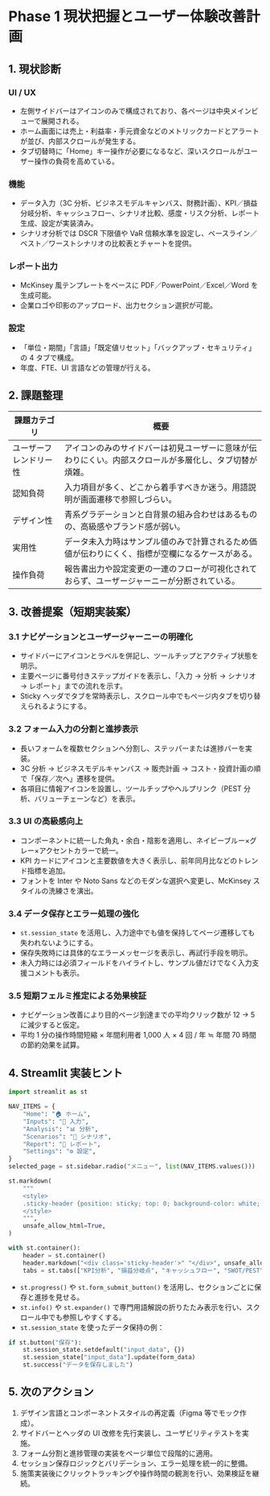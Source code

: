 # Phase 1 現状把握とユーザー体験改善計画

## 1. 現状診断

### UI / UX
- 左側サイドバーはアイコンのみで構成されており、各ページは中央メインビューで展開される。
- ホーム画面には売上・利益率・手元資金などのメトリックカードとアラートが並び、内部スクロールが発生する。
- タブ切替時に「Home」キー操作が必要になるなど、深いスクロールがユーザー操作の負荷を高めている。

### 機能
- データ入力（3C 分析、ビジネスモデルキャンバス、財務計画）、KPI／損益分岐分析、キャッシュフロー、シナリオ比較、感度・リスク分析、レポート生成、設定が実装済み。
- シナリオ分析では DSCR 下限値や VaR 信頼水準を設定し、ベースライン／ベスト／ワーストシナリオの比較表とチャートを提供。

### レポート出力
- McKinsey 風テンプレートをベースに PDF／PowerPoint／Excel／Word を生成可能。
- 企業ロゴや印影のアップロード、出力セクション選択が可能。

### 設定
- 「単位・期間」「言語」「既定値リセット」「バックアップ・セキュリティ」の 4 タブで構成。
- 年度、FTE、UI 言語などの管理が行える。

## 2. 課題整理

| 課題カテゴリ | 概要 |
| --- | --- |
| ユーザーフレンドリー性 | アイコンのみのサイドバーは初見ユーザーに意味が伝わりにくい。内部スクロールが多層化し、タブ切替が煩雑。 |
| 認知負荷 | 入力項目が多く、どこから着手すべきか迷う。用語説明が画面遷移で参照しづらい。 |
| デザイン性 | 青系グラデーションと白背景の組み合わせはあるものの、高級感やブランド感が弱い。 |
| 実用性 | データ未入力時はサンプル値のみで計算されるため価値が伝わりにくく、指標が空欄になるケースがある。 |
| 操作負荷 | 報告書出力や設定変更の一連のフローが可視化されておらず、ユーザージャーニーが分断されている。 |

## 3. 改善提案（短期実装案）

### 3.1 ナビゲーションとユーザージャーニーの明確化
- サイドバーにアイコンとラベルを併記し、ツールチップとアクティブ状態を明示。
- 主要ページに番号付きステップガイドを表示し、「入力 → 分析 → シナリオ → レポート」までの流れを示す。
- Sticky ヘッダでタブを常時表示し、スクロール中でもページ内タブを切り替えられるようにする。

### 3.2 フォーム入力の分割と進捗表示
- 長いフォームを複数セクションへ分割し、ステッパーまたは進捗バーを実装。
- 3C 分析 → ビジネスモデルキャンバス → 販売計画 → コスト・投資計画の順で「保存／次へ」遷移を提供。
- 各項目に情報アイコンを設置し、ツールチップやヘルプリンク（PEST 分析、バリューチェーンなど）を表示。

### 3.3 UI の高級感向上
- コンポーネントに統一した角丸・余白・陰影を適用し、ネイビーブルー×グレー×アクセントカラーで統一。
- KPI カードにアイコンと主要数値を大きく表示し、前年同月比などのトレンド指標を追加。
- フォントを Inter や Noto Sans などのモダンな選択へ変更し、McKinsey スタイルの洗練さを演出。

### 3.4 データ保存とエラー処理の強化
- `st.session_state` を活用し、入力途中でも値を保持してページ遷移しても失われないようにする。
- 保存失敗時には具体的なエラーメッセージを表示し、再試行手段を明示。
- 未入力時には必須フィールドをハイライトし、サンプル値だけでなく入力支援コメントも表示。

### 3.5 短期フェルミ推定による効果検証
- ナビゲーション改善により目的ページ到達までの平均クリック数が 12 → 5 に減少すると仮定。
- 平均 1 分の操作時間短縮 × 年間利用者 1,000 人 × 4 回 / 年 ≒ 年間 70 時間の節約効果を試算。

## 4. Streamlit 実装ヒント

```python
import streamlit as st

NAV_ITEMS = {
    "Home": "🏠 ホーム",
    "Inputs": "📝 入力",
    "Analysis": "📊 分析",
    "Scenarios": "🔀 シナリオ",
    "Report": "📄 レポート",
    "Settings": "⚙️ 設定",
}
selected_page = st.sidebar.radio("メニュー", list(NAV_ITEMS.values()))

st.markdown(
    """
    <style>
    .sticky-header {position: sticky; top: 0; background-color: white; z-index: 100;}
    </style>
    """,
    unsafe_allow_html=True,
)

with st.container():
    header = st.container()
    header.markdown("<div class='sticky-header'>" "</div>", unsafe_allow_html=True)
    tabs = st.tabs(["KPI分析", "損益分岐点", "キャッシュフロー", "SWOT/PEST"])
```

- `st.progress()` や `st.form_submit_button()` を活用し、セクションごとに保存と進捗を見せる。
- `st.info()` や `st.expander()` で専門用語解説の折りたたみ表示を行い、スクロール中でも参照しやすくする。
- `st.session_state` を使ったデータ保持の例：

```python
if st.button("保存"):
    st.session_state.setdefault("input_data", {})
    st.session_state["input_data"].update(form_data)
    st.success("データを保存しました")
```

## 5. 次のアクション

1. デザイン言語とコンポーネントスタイルの再定義（Figma 等でモック作成）。
2. サイドバーとヘッダの UI 改修を先行実装し、ユーザビリティテストを実施。
3. フォーム分割と進捗管理の実装をページ単位で段階的に適用。
4. セッション保存ロジックとバリデーション、エラー処理を統一的に整備。
5. 施策実装後にクリックトラッキングや操作時間の観測を行い、効果検証を継続。
